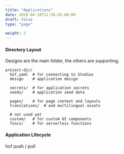 ```yaml
---
title: "Applications"
date: 2018-04-10T11:58:26-06:00
draft: false
type: "page"

weight: 2
---
```



#### Directory Layout

Designs are the main folder, the others are supporting.

```
project-dir/
  hof.yaml  # for connecting to Studios
  design    # application design

  secrets/  # for application secrets
  seeds/    # application seed data

  pages/    # for page content and layouts
  translations/  # and multilingual assets

  # not used yet
  custom/   # for custom UI components
  funcs/    # for serverless functions
```



#### Application Lifecycle

hof push / pull


